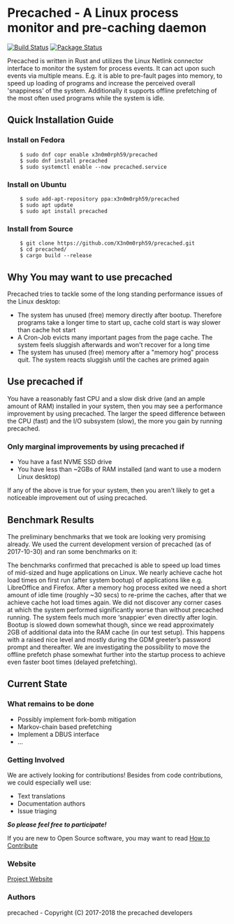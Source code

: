 # Precached - A Linux process monitor and pre-caching daemon

[![Build Status](https://travis-ci.org/X3n0m0rph59/precached.svg?branch=v1.3)](https://travis-ci.org/X3n0m0rph59/precached) [![Package Status](https://copr.fedorainfracloud.org/coprs/x3n0m0rph59/precached/package/precached/status_image/last_build.png)](https://copr.fedorainfracloud.org/coprs/x3n0m0rph59/precached/package/precached/)

Precached is written in Rust and utilizes the Linux Netlink connector interface
to monitor the system for process events. It can act upon such events via
multiple means. E.g. it is able to pre-fault pages into memory, to speed up
loading of programs and increase the perceived overall 'snappiness' of the
system. Additionally it supports offline prefetching of the most often used
programs while the system is idle.

## Quick Installation Guide

### Install on Fedora

```shell
    $ sudo dnf copr enable x3n0m0rph59/precached
    $ sudo dnf install precached
    $ sudo systemctl enable --now precached.service
```

### Install on Ubuntu

```shell
    $ sudo add-apt-repository ppa:x3n0m0rph59/precached
    $ sudo apt update
    $ sudo apt install precached
```

### Install from Source

```shell
    $ git clone https://github.com/X3n0m0rph59/precached.git
    $ cd precached/
    $ cargo build --release
```

## Why You may want to use precached

Precached tries to tackle some of the long standing performance issues
of the Linux desktop:

* The system has unused (free) memory directly after bootup. Therefore programs
  take a longer time to start up, cache cold start is way slower than cache hot
  start
* A Cron-Job evicts many important pages from the page cache. The system feels
  sluggish afterwards and won't recover for a long time
* The system has unused (free) memory after a "memory hog" process quit.
  The system reacts sluggish until the caches are primed again

## Use precached if

You have a reasonably fast CPU and a slow disk drive (and an ample
amount of RAM) installed in your system, then you may see a performance
improvement by using precached. The larger the speed difference between the
CPU (fast) and the I/O subsystem (slow), the more you gain by running precached.

### Only marginal improvements by using precached if

* You have a fast NVME SSD drive
* You have less than ~2GBs of RAM installed
  (and want to use a modern Linux desktop)

If any of the above is true for your system, then you aren't likely to get a
noticeable improvement out of using precached.

## Benchmark Results

The preliminary benchmarks that we took are looking very promising already.
We used the current development version of precached (as of 2017-10-30) and
ran some benchmarks on it:

The benchmarks confirmed that precached is able to speed up load times of
mid-sized and huge applications on Linux. We nearly achieve cache hot load
times on first run (after system bootup) of applications like e.g. LibreOffice
and Firefox. After a memory hog process exited we need a short amount of idle
time (roughly ~30 secs) to re-prime the caches, after that we achieve
cache hot load times again. We did not discover any corner cases at which
the system performed significantly worse than without precached running.
The system feels much more ‘snappier’ even directly after login.
Bootup is slowed down somewhat though, since we read approximately 2GB of
additional data into the RAM cache (in our test setup).
This happens with a raised nice level and mostly during the GDM greeter’s
password prompt and thereafter. We are investigating the possibility to
move the offline prefetch phase somewhat further into the startup process
to achieve even faster boot times (delayed prefetching).

## Current State

### What remains to be done

* Possibly implement fork-bomb mitigation
* Markov-chain based prefetching
* Implement a DBUS interface
* ...

### Getting Involved

We are actively looking for contributions! Besides from code contributions,
we could especially well use:

* Text translations
* Documentation authors
* Issue triaging

***So please feel free to participate!***

If you are new to Open Source software, you may want to read
[How to Contribute](https://opensource.guide/how-to-contribute/)

### Website

[Project Website](https://x3n0m0rph59.github.io/precached/)

### Authors

precached - Copyright (C) 2017-2018 the precached developers
